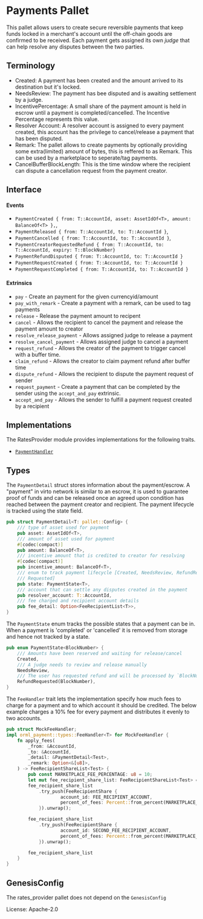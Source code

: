 # Payments Pallet

This pallet allows users to create secure reversible payments that keep funds locked in a merchant's account until the off-chain goods are confirmed to be received. Each payment gets assigned its own *judge* that can help resolve any disputes between the two parties. 

## Terminology

- Created: A payment has been created and the amount arrived to its destination but it's locked.
- NeedsReview: The payment has bee disputed and is awaiting settlement by a judge.
- IncentivePercentage: A small share of the payment amount is held in escrow until a payment is completed/cancelled. The Incentive Percentage represents this value.
- Resolver Account: A resolver account is assigned to every payment created, this account has the privilege to cancel/release a payment that has been disputed.
- Remark: The pallet allows to create payments by optionally providing some extra(limited) amount of bytes, this is reffered to as Remark. This can be used by a marketplace to seperate/tag payments.
- CancelBufferBlockLength: This is the time window where the recipient can dispute a cancellation request from the payment creator.

## Interface

#### Events

- `PaymentCreated { from: T::AccountId, asset: AssetIdOf<T>, amount: BalanceOf<T> },`,
- `PaymentReleased { from: T::AccountId, to: T::AccountId }`,
- `PaymentCancelled { from: T::AccountId, to: T::AccountId }`,
- `PaymentCreatorRequestedRefund { from: T::AccountId, to: T::AccountId, expiry: T::BlockNumber}`
- `PaymentRefundDisputed { from: T::AccountId, to: T::AccountId }`
- `PaymentRequestCreated { from: T::AccountId, to: T::AccountId }`
- `PaymentRequestCompleted { from: T::AccountId, to: T::AccountId }`

#### Extrinsics

- `pay` - Create an payment for the given currencyid/amount
- `pay_with_remark` - Create a payment with a remark, can be used to tag payments
- `release` - Release the payment amount to recipent
- `cancel` - Allows the recipient to cancel the payment and release the payment amount to creator
- `resolve_release_payment` - Allows assigned judge to release a payment
- `resolve_cancel_payment` - Allows assigned judge to cancel a payment
- `request_refund` - Allows the creator of the payment to trigger cancel with a buffer time.
- `claim_refund` - Allows the creator to claim payment refund after buffer time
- `dispute_refund` - Allows the recipient to dispute the payment request of sender
- `request_payment` - Create a payment that can be completed by the sender using the `accept_and_pay` extrinsic.
- `accept_and_pay` - Allows the sender to fulfill a payment request created by a recipient

## Implementations

The RatesProvider module provides implementations for the following traits.
- [`PaymentHandler`](./src/types.rs)

## Types 

The `PaymentDetail` struct stores information about the payment/escrow. A "payment" in virto network is similar to an escrow, it is used to guarantee proof of funds and can be released once an agreed upon condition has reached between the payment creator and recipient. The payment lifecycle is tracked using the state field.

```rust 
pub struct PaymentDetail<T: pallet::Config> {
	/// type of asset used for payment
	pub asset: AssetIdOf<T>,
	/// amount of asset used for payment
	#[codec(compact)]
	pub amount: BalanceOf<T>,
	/// incentive amount that is credited to creator for resolving
	#[codec(compact)]
	pub incentive_amount: BalanceOf<T>,
	/// enum to track payment lifecycle [Created, NeedsReview, RefundRequested,
	/// Requested]
	pub state: PaymentState<T>,
	/// account that can settle any disputes created in the payment
	pub resolver_account: T::AccountId,
	/// fee charged and recipient account details
	pub fee_detail: Option<FeeRecipientList<T>>,
}
```

The `PaymentState` enum tracks the possible states that a payment can be in. When a payment is 'completed' or 'cancelled' it is removed from storage and hence not tracked by a state.

```rust
pub enum PaymentState<BlockNumber> {
	/// Amounts have been reserved and waiting for release/cancel
	Created,
	/// A judge needs to review and release manually
	NeedsReview,
	/// The user has requested refund and will be processed by `BlockNumber`
	RefundRequested(BlockNumber),
}
```

The `FeeHandler` trait lets the implementation specify how much fees to charge for a payment and to which account it should be credited.
The below example charges a 10% fee for every payment and distributes it evenly to two accounts.

```rust
pub struct MockFeeHandler;
impl orml_payment::types::FeeHandler<T> for MockFeeHandler {
	fn apply_fees(
		_from: &AccountId,
		_to: &AccountId,
		_detail: &PaymentDetail<Test>,
		_remark: Option<&[u8]>,
	) -> FeeRecipientShareList<Test> {
		pub const MARKETPLACE_FEE_PERCENTAGE: u8 = 10;
		let mut fee_recipient_share_list: FeeRecipientShareList<Test> = Default::default();
		fee_recipient_share_list
			.try_push(FeeRecipientShare {
					account_id: FEE_RECIPIENT_ACCOUNT,
					percent_of_fees: Percent::from_percent(MARKETPLACE_FEE_PERCENTAGE / 2),
			}).unwrap();

		fee_recipient_share_list
			.try_push(FeeRecipientShare {
					account_id: SECOND_FEE_RECIPIENT_ACCOUNT,
					percent_of_fees: Percent::from_percent(MARKETPLACE_FEE_PERCENTAGE / 2),
			}).unwrap();

		fee_recipient_share_list
	}
}
```

## GenesisConfig

The rates_provider pallet does not depend on the `GenesisConfig`

License: Apache-2.0
